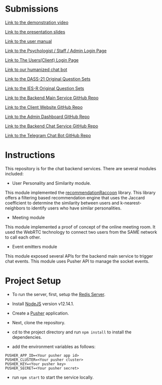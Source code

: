# Submissions

[Link to the demonstration video](https://www.youtube.com/watch?v=gR71QjbmJvo)

[Link to the presentation slides](https://docs.google.com/presentation/d/1YxOG8uyPY6fy_Q7czGD5bJGpYhFRngDTRjdESdkzCLI/edit?usp=sharing)

[Link to the user manual](https://docs.google.com/document/d/1yM8Fy_c3kIlEPvMYso4nH1ZZVMo2aN-5uhWAhb0Vegk/edit?usp=sharing)

[Link to the Psychologist / Staff / Admin Login Page](https://quaranteams-admin.herokuapp.com/#/login)

[Link to The Users(Client) Login Page](https://quaranteams-main.herokuapp.com/login) 

[Link to our humanized chat bot](https://t.me/Quaranteams_bot)

[Link to the DASS-21 Original Question Sets](https://journals.plos.org/plosone/article/file?type=supplementary&id=info:doi/10.1371/journal.pone.0219193.s004#:~:text=The%20Depression%2C%20Anxiety%20and%20Stress,into%20subscales%20with%20similar%20content.)

[Link to the IES-R Original Question Sets](https://www.aerztenetz-grafschaft.de/download/IES-R-englisch-5-stufig.pdf)

[Link to the Backend Main Service GitHub Repo](https://github.com/cosmos-ummc/comet)

[Link to the Client Website GitHub Repo](https://github.com/cosmos-ummc/mayall)

[Link to the Admin Dashboard GitHub Repo](https://github.com/cosmos-ummc/butterfly)

[Link to the Backend Chat Service GitHub Repo](https://github.com/cosmos-ummc/needle)

[Link to the Telegram Chat Bot GitHub Repo](https://github.com/cosmos-ummc/Willman)

# Instructions

This repository is for the chat backend services. There are several modules included:

- User Personality and Similarity module. 

This module implemented the [recommendationRaccoon](https://github.com/guymorita/recommendationRaccoon#recommendationraccoon-raccoon) library.
This library offers a filtering based recommendation engine that uses the 
Jaccard coefficient to determine the similarity between users and k-nearest-neighbors to identify users who have similar personalities.

- Meeting module

This module implemented a proof of concept of the online meeting room. It used the WebRTC technology to connect two users
from the SAME network to call each other.

- Event emitters module

This module exposed several APIs for the backend main service to trigger chat events. This module uses Pusher API to manage
the socket events.

# Project Setup

- To run the server, first, setup the [Redis Server](https://www.digitalocean.com/community/tutorials/how-to-install-and-secure-redis-on-ubuntu-18-04).

- Install [NodeJS](https://nodejs.org/en/) version v12.14.1. 

- Create a [Pusher](https://pusher.com/) application.

- Next, clone the repository.

- cd to the project directory and run `npm install` to install the dependencies.

- add the environment variables as follows:

```
PUSHER_APP_ID=<Your pusher app id>
PUSHER_CLUSTER=<Your pusher cluster>
PUSHER_KEY=<Your pusher key>
PUSHER_SECRET=<Your pusher secret>
```

- run `npm start` to start the service locally.
